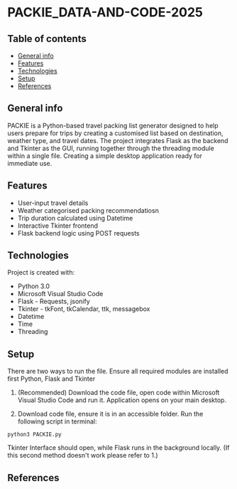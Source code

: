 # PACKIE_DATA-AND-CODE-2025

## Table of contents
* [General info](#general-info)
* [Features](#features)
* [Technologies](#technologies)
* [Setup](#setup)
* [References](#references)

## General info
PACKIE is a Python-based travel packing list generator designed to help users prepare for trips by creating a customised list based on destination, weather type, and travel dates. The project integrates Flask as the backend and Tkinter as the GUI, running together through the threading module within a single file. Creating a simple desktop application ready for immediate use.  

## Features 
* User-input travel details
* Weather categorised packing recommendatiosn
* Trip duration calculated using Datetime
* Interactive Tkinter frontend
* Flask backend logic using POST requests 
	
## Technologies
Project is created with:
* Python 3.0
* Microsoft Visual Studio Code
* Flask - Requests, jsonify 
* Tkinter - tkFont, tkCalendar, ttk, messagebox 
* Datetime
* Time
* Threading 
	
## Setup
There are two ways to run the file. Ensure all required modules are installed first Python, Flask and Tkinter

1. (Recommended) Download the code file, open code within Microsoft Visual Studio Code and run it. Application opens on your main desktop.

2. Download code file, ensure it is in an accessible folder. Run the following script in terminal:

```
python3 PACKIE.py
```
Tkinter Interface should open, while Flask runs in the background locally. (If this second method doesn't work please refer to 1.) 

## References

   
